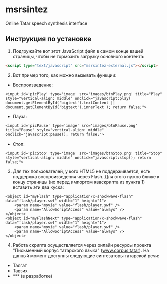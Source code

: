 # msrsintez
Online Tatar speech synthesis interface

## Инструкция по установке

1) Подгружайте вот этот JavaScript файл в самом конце вашей страницы, чтобы не тормозить загрузку основного контента:
```html
<script type="text/javascript" src="msrsintez-external.js"></script>
```

2) Вот пример того, как можно вызывать функции:

- Воспроизведение:
~~~~
<input id='picPlay' type='image' src='images/btnPlay.png' title="Play" style="vertical-align: middle" onclick="javascript:play( document.getElementById('bigtext').textContent || document.getElementById('bigtext').innerText ); return false;">
~~~~

- Пауза:
~~~~
<input id='picPause' type='image' src='images/btnPause.png' title="Pause" style="vertical-align: middle" onclick="javascript:pause(); return false;">
~~~~

- Стоп:
~~~~
<input id='picStop' type='image' src='images/btnStop.png' title="Stop" style="vertical-align: middle" onclick="javascript:stop(); return false;">
~~~~

3) Для тех пользователей, у кого HTML5 не поддерживается, есть поддержка воспроизведения через Flash. Для этого нужно ближе к концу страницы (но перед импортом яваскрипта из пункта 1) вставить эти два куска:
~~~~
<object id="myFlash" type="application/x-shockwave-flash" data="flash/player.swf" width="1" height="1">
    <param name="movie" value="flash/player.swf" />
    <param name="AllowScriptAccess" value="always" />
</object>
<object id="myFlashNext" type="application/x-shockwave-flash" data="flash/player.swf" width="1" height="1">
    <param name="movie" value="flash/player.swf" />
    <param name="AllowScriptAccess" value="always" />
</object>
~~~~

4) Работа скрипта осуществляется через онлайн ресурсы проекта "Письменный корпус татарского языка" (www.corpus.tatar). На данный момент доступны следующие синтезаторы татарской речи:
- Талгат
- Тавзих
- *** (в разработке)

